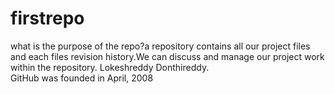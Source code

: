 # firstrepo
what is the purpose of the repo?a repository contains all our project files and each files revision history.We can discuss and manage our project work within the repository.
Lokeshreddy Donthireddy.<br>
GitHub was founded in April, 2008

